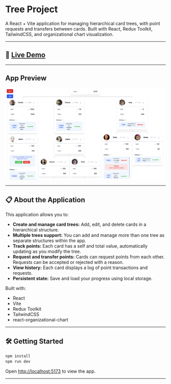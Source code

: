 # Tree Project

A React + Vite application for managing hierarchical card trees, with point requests and transfers between cards. Built with React, Redux Toolkit, TailwindCSS, and organizational chart visualization.

---

## 🚀 [Live Demo](https://tree-task.vercel.app)

---

## App Preview

![App Screenshot](public/app-screenshot.png)

---

## 📋 About the Application

This application allows you to:

- **Create and manage card trees:** Add, edit, and delete cards in a hierarchical structure.
- **Multiple trees support:** You can add and manage more than one tree as separate structures within the app.
- **Track points:** Each card has a self and total value, automatically updating as you modify the tree.
- **Request and transfer points:** Cards can request points from each other. Requests can be accepted or rejected with a reason.
- **View history:** Each card displays a log of point transactions and requests.
- **Persistent state:** Save and load your progress using local storage.

Built with:

- React
- Vite
- Redux Toolkit
- TailwindCSS
- react-organizational-chart

---

## 🛠️ Getting Started

```sh
npm install
npm run dev
```

Open [http://localhost:5173](http://localhost:5173) to view the app.

---
